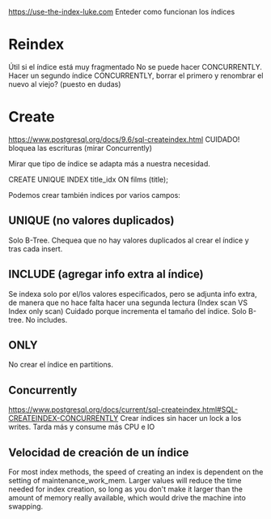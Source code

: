 https://use-the-index-luke.com
Enteder como funcionan los índices

# Reindex
Útil si el índice está muy fragmentado
No se puede hacer CONCURRENTLY.
Hacer un segundo índice CONCURRENTLY, borrar el primero y renombrar el nuevo al viejo? (puesto en dudas)


# Create
https://www.postgresql.org/docs/9.6/sql-createindex.html
CUIDADO! bloquea las escrituras (mirar Concurrently)

Mirar que tipo de índice se adapta más a nuestra necesidad.

CREATE UNIQUE INDEX title_idx ON films (title);

Podemos crear también indices por varios campos:


## UNIQUE (no valores duplicados)
Solo B-Tree. Chequea que no hay valores duplicados al crear el índice y tras cada insert.

## INCLUDE (agregar info extra al índice)
Se indexa solo por el/los valores especificados, pero se adjunta info extra, de manera que no hace falta hacer una segunda lectura (Index scan VS Index only scan)
Cuidado porque incrementa el tamaño del índice.
Solo B-tree. No includes.

## ONLY
No crear el índice en partitions.



## Concurrently
https://www.postgresql.org/docs/current/sql-createindex.html#SQL-CREATEINDEX-CONCURRENTLY
Crear índices sin hacer un lock a los writes.
Tarda más y consume más CPU e IO


## Velocidad de creación de un índice
For most index methods, the speed of creating an index is dependent on the setting of maintenance_work_mem. Larger values will reduce the time needed for index creation, so long as you don't make it larger than the amount of memory really available, which would drive the machine into swapping.
